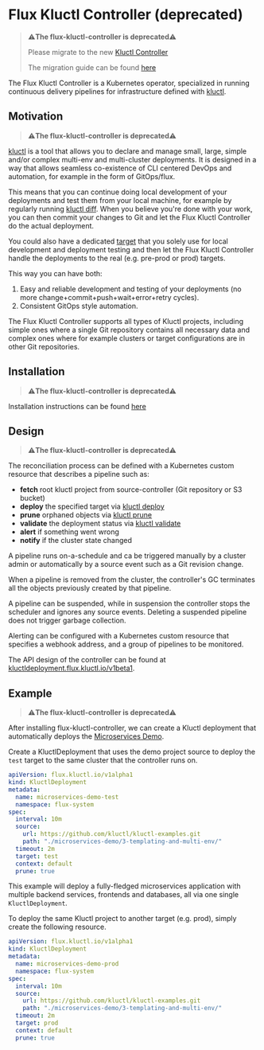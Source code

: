 <!-- This comment is uncommented when auto-synced to www-kluctl.io

---
title: "Flux Kluctl Controller (deprecated)"
linkTitle: "Flux Kluctl Controller (deprecated)"
description: "Flux Kluctl Controller documentation."
weight: 2000
---
-->

# Flux Kluctl Controller (deprecated)

> ⚠️**The flux-kluctl-controller is deprecated**⚠️
>
> Please migrate to the new [Kluctl Controller](https://kluctl.io/docs/kluctl/reference/gitops/)
>
> The migration guide can be found [here](https://kluctl.io/docs/kluctl/reference/gitops/migration/)

The Flux Kluctl Controller is a Kubernetes operator, specialized in running 
continuous delivery pipelines for infrastructure defined with [kluctl](https://kluctl.io).

## Motivation

> ⚠️**The flux-kluctl-controller is deprecated**⚠️

[kluctl](https://kluctl.io) is a tool that allows you to declare and manage small, large, simple
and/or complex multi-env and multi-cluster deployments. It is designed in a way that allows seamless
co-existence of CLI centered DevOps and automation, for example in the form of GitOps/flux.

This means that you can continue doing local development of your deployments and test them from your local machine,
for example by regularly running [kluctl diff](https://kluctl.io/docs/kluctl/reference/commands/diff/). When you believe
you're done with your work, you can then commit your changes to Git and let the Flux Kluctl Controller do the
actual deployment.

You could also have a dedicated [target](https://kluctl.io/docs/kluctl/reference/kluctl-project/targets/)
that you solely use for local development and deployment testing and then let the Flux Kluctl Controller handle
the deployments to the real (e.g. pre-prod or prod) targets.

This way you can have both:
1. Easy and reliable development and testing of your deployments (no more change+commit+push+wait+error+retry cycles).
2. Consistent GitOps style automation.

The Flux Kluctl Controller supports all types of Kluctl projects, including simple ones where a single Git repository
contains all necessary data and complex ones where for example clusters or target configurations are in other Git
repositories.

## Installation

> ⚠️**The flux-kluctl-controller is deprecated**⚠️

Installation instructions can be found [here](./docs/install.md)

## Design

> ⚠️**The flux-kluctl-controller is deprecated**⚠️

The reconciliation process can be defined with a Kubernetes custom resource
that describes a pipeline such as:
- **fetch** root kluctl project from source-controller (Git repository or S3 bucket)
- **deploy** the specified target via [kluctl deploy](https://kluctl.io/docs/kluctl/reference/commands/deploy/)
- **prune** orphaned objects via [kluctl prune](https://kluctl.io/docs/kluctl/reference/commands/prune/)
- **validate** the deployment status via [kluctl validate](https://kluctl.io/docs/kluctl/reference/commands/validate/)
- **alert** if something went wrong
- **notify** if the cluster state changed

A pipeline runs on-a-schedule and ca be triggered manually by a
cluster admin or automatically by a source event such as a Git revision change.

When a pipeline is removed from the cluster, the controller's GC terminates
all the objects previously created by that pipeline.

A pipeline can be suspended, while in suspension the controller
stops the scheduler and ignores any source events.
Deleting a suspended pipeline does not trigger garbage collection.

Alerting can be configured with a Kubernetes custom resource
that specifies a webhook address, and a group of pipelines to be monitored.

The API design of the controller can be found at [kluctldeployment.flux.kluctl.io/v1beta1](v1alpha1/README.md).

## Example

> ⚠️**The flux-kluctl-controller is deprecated**⚠️

After installing flux-kluctl-controller, we can create a Kluctl deployment that automatically deploys the
[Microservices Demo](https://kluctl.io/docs/guides/tutorials/microservices-demo/3-templating-and-multi-env/).

Create a KluctlDeployment that uses the demo project source to deploy the `test` target to the same cluster that the
controller runs on.

```yaml
apiVersion: flux.kluctl.io/v1alpha1
kind: KluctlDeployment
metadata:
  name: microservices-demo-test
  namespace: flux-system
spec:
  interval: 10m
  source:
    url: https://github.com/kluctl/kluctl-examples.git
    path: "./microservices-demo/3-templating-and-multi-env/"
  timeout: 2m
  target: test
  context: default
  prune: true
```

This example will deploy a fully-fledged microservices application with multiple backend services, frontends and
databases, all via one single `KluctlDeployment`.

To deploy the same Kluctl project to another target (e.g. prod), simply create the following resource.

```yaml
apiVersion: flux.kluctl.io/v1alpha1
kind: KluctlDeployment
metadata:
  name: microservices-demo-prod
  namespace: flux-system
spec:
  interval: 10m
  source:
    url: https://github.com/kluctl/kluctl-examples.git
    path: "./microservices-demo/3-templating-and-multi-env/"
  timeout: 2m
  target: prod
  context: default
  prune: true
```
